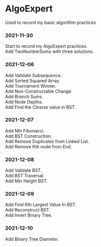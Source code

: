 # AlgoExpert
Used to record my basic algorithm practices


### 2021-11-30
Start to record my AlgoExpert practices.  
Add TwoNumberSums with three solutions.

### 2021-12-06
Add Validate Subsequence.   
Add Sorted Squared Array.    
Add Tournament Winner.  
Add Non-Constructable Change.   
Add Branch Sums.  
Add Node Depths.  
Add Find the Closrse value in BST.  

### 2021-12-07
Add Nth Fibonacci.  
Add BST Construction.   
Add Remove Duplicates from Linked List.   
Add Remove Kth node from End.   

### 2021-12-08
Add Validate BST.   
Add BST Traversal.  
Add Min Height BST.  

### 2021-12-09
Add Find Kth Largest Value In BST.  
Add Reconstruct BST.  
Add Invert Binary Tree.   

### 2021-12-10
Add Binary Tree Diameter.   


